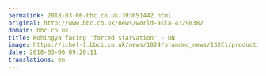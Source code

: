 ```yaml
---
permalink: 2018-03-06-bbc.co.uk-393651442.html
original: http://www.bbc.co.uk/news/world-asia-43298382
domain: bbc.co.uk
title: Rohingya facing 'forced starvation' - UN
image: https://ichef-1.bbci.co.uk/news/1024/branded_news/132C1/production/_100292587_gettyimages-925900450.jpg
date: 2018-03-06 09:20:11
translations: en
---
```


